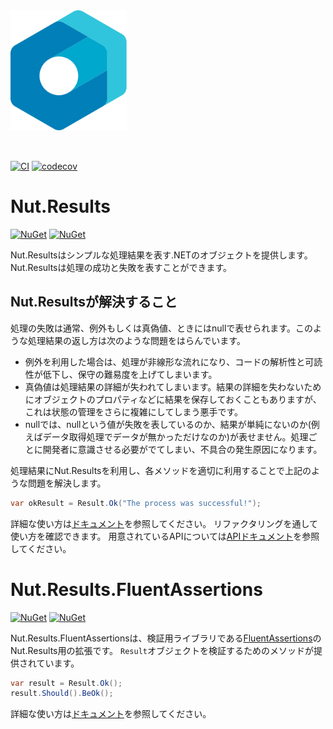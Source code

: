 <img src="./assets/logo/logo.svg" alt="logo" height="192px" style="margin-bottom:2rem;" />

[![CI](https://github.com/Archway-SharedLib/Nut.Results/workflows/CI/badge.svg)](https://github.com/Archway-SharedLib/Nut.Results/actions)
[![codecov](https://codecov.io/gh/Archway-SharedLib/Nut.Results/branch/main/graph/badge.svg?token=C3XTN4VG2X)](https://codecov.io/gh/Archway-SharedLib/Nut.Results)


# Nut.Results

[![NuGet](https://img.shields.io/nuget/vpre/Nut.Results.svg)](https://www.nuget.org/packages/Nut.Results) 
[![NuGet](https://img.shields.io/nuget/dt/Nut.Results.svg)](https://www.nuget.org/packages/Nut.Results)

Nut.Resultsはシンプルな処理結果を表す.NETのオブジェクトを提供します。Nut.Resultsは処理の成功と失敗を表すことができます。

## Nut.Resultsが解決すること

処理の失敗は通常、例外もしくは真偽値、ときにはnullで表せられます。このような処理結果の返し方は次のような問題をはらんでいます。

- 例外を利用した場合は、処理が非線形な流れになり、コードの解析性と可読性が低下し、保守の難易度を上げてしまいます。
- 真偽値は処理結果の詳細が失われてしまいます。結果の詳細を失わないためにオブジェクトのプロパティなどに結果を保存しておくこともありますが、これは状態の管理をさらに複雑にしてしまう悪手です。
- nullでは、nullという値が失敗を表しているのか、結果が単純にないのか(例えばデータ取得処理でデータが無かっただけなのか)が表せません。処理ごとに開発者に意識させる必要がでてしまい、不具合の発生原因になります。

処理結果にNut.Resultsを利用し、各メソッドを適切に利用することで上記のような問題を解決します。

```cs
var okResult = Result.Ok("The process was successful!");
```

詳細な使い方は[ドキュメント](./docs/result/refactoring_step.md)を参照してください。
リファクタリングを通して使い方を確認できます。
用意されているAPIについては[APIドキュメント](./docs/result/api.md)を参照してください。

# Nut.Results.FluentAssertions

[![NuGet](https://img.shields.io/nuget/vpre/Nut.Results.FluentAssertions.svg)](https://www.nuget.org/packages/Nut.Results.FluentAssertions)
[![NuGet](https://img.shields.io/nuget/dt/Nut.Results.FluentAssertions.svg)](https://www.nuget.org/packages/Nut.Results.FluentAssertions)

Nut.Results.FluentAssertionsは、検証用ライブラリである[FluentAssertions](https://fluentassertions.com/)のNut.Results用の拡張です。
`Result`オブジェクトを検証するためのメソッドが提供されています。

```cs
var result = Result.Ok();
result.Should().BeOk();
```

詳細な使い方は[ドキュメント](./docs/fluentassertions/howtouse.md)を参照してください。